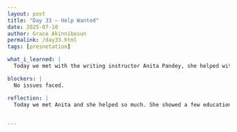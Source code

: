 ```yaml
---
layout: post
title: "Day 33 – Help Wanted"
date: 2025-07-10
author: Grace Akinnibosun
permalink: /day33.html
tags: [presnetation]

what_i_learned: |
  Today we met with the writing instructor Anita Pandey, she helped with wrting and formating our research paper. She introduced her to her team and showcased a few videos. Dr. Anita Pandey, our writing instructor, gave us helpful advice on how to write and style our research report during our meeting today.  She gave us an overview of her team and emphasized the value of teamwork and cross-disciplinary communication in academic settings.  

blockers: |
  No issues faced.

reflection: |
  Today we met Anita and she helped so much. She showed a few educational videos during the session that focused on the structure of scholarly publications, effective scientific writing techniques, and advice for coherence and clarity.  The conference was lively and participatory, and it provided useful resources that we may use to improve the caliber and presentation of our study.

 
---
```


